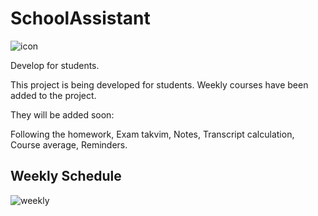 # SchoolAssistant
![icon](https://user-images.githubusercontent.com/15522554/36345877-7b1d0d68-1444-11e8-9a12-5901cd067966.png)

Develop for students.

This project is being developed for students. Weekly courses have been added to the project.

They will be added soon:

 Following the homework,
 Exam takvim,
 Notes,
 Transcript calculation,
 Course average,
 Reminders.

## Weekly Schedule

![weekly](https://user-images.githubusercontent.com/15522554/36345910-2473be66-1445-11e8-9959-a53191a68245.jpg)
